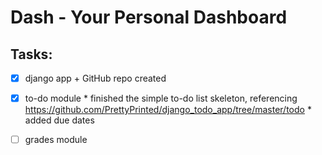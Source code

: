 # Dash - Your Personal Dashboard

## Tasks:
- [x] django app + GitHub repo created
- [x] to-do module
      * finished the simple to-do list skeleton, referencing https://github.com/PrettyPrinted/django_todo_app/tree/master/todo
      * added due dates
      
- [ ] grades module
